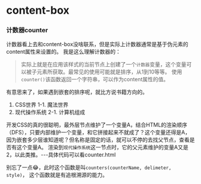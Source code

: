 # content-box

### 计数器counter

计数器看上去和content-box没啥联系，但是实际上计数器通常是基于伪元素的content属性来设置的。
我是这么理解计数器的：
> 实际上就是在应用该样式的当前节点上创建了一个`计数器`变量，这个变量可以被子元素所获取。最常见的使用可能就是排序，从1到10等等。
  使用`counter()`该函数返回一个字符串，可以作为content属性的值。

有意思来了，如果遇到嵌套的排序呢，就比方说书籍方向的。
1. CSS世界
  1-1. 魔法世界
2. 现代操作系统
  2-1. 计算机组成

开发CSS的真的很聪明，最外层节点维护了一个变量A，结合HTML的渲染顺序（DFS），只要内部维护一个变量，和它拼接起来不就成了？这个变量还得是A，因为嵌套多少层谁知道呢？但名称是固定的话，就可以不停的去找父节点，查看是否有这个变量A。
渲染到`现代操作系统`这一节点时，它的父元素维护的变量A又是2，以此类推。---具体代码可以看counter.html

别忘了一点😂，此时这个函数是叫`counters(counterName, delimeter, style)`， 这个函数就是有追根溯源的能力。


